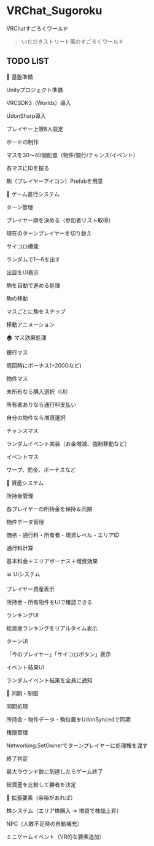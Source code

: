 # VRChat_Sugoroku
VRChatすごろくワールド

> いただきストリート風のすごろくワールド

## TODO LIST

🔧 基盤準備

 Unityプロジェクト準備

VRCSDK3（Worlds）導入

UdonSharp導入

プレイヤー上限8人設定

 ボードの制作

マスを30～40個配置（物件/銀行/チャンス/イベント）

各マスにIDを振る

駒（プレイヤーアイコン）Prefabを用意

🎲 ゲーム進行システム

 ターン管理

プレイヤー順を決める（参加者リスト取得）

現在のターンプレイヤーを切り替え

 サイコロ機能

ランダムで1〜6を出す

出目をUI表示

駒を自動で進める処理

 駒の移動

マスごとに駒をスナップ

移動アニメーション

🏠 マス効果処理

 銀行マス

周回時にボーナス(+200Gなど)

 物件マス

未所有なら購入選択（UI）

所有者ありなら通行料支払い

自分の物件なら増資選択

 チャンスマス

ランダムイベント実装（お金増減、強制移動など）

 イベントマス

ワープ、罰金、ボーナスなど

💸 資産システム

 所持金管理

各プレイヤーの所持金を保持＆同期

 物件データ管理

価格・通行料・所有者・増資レベル・エリアID

 通行料計算

基本料金＋エリアボーナス＋増資効果

📊 UIシステム

 プレイヤー資産表示

所持金・所有物件をUIで確認できる

 ランキングUI

総資産ランキングをリアルタイム表示

 ターンUI

「今のプレイヤー」「サイコロボタン」表示

 イベント結果UI

ランダムイベント結果を全員に通知

🔄 同期・制御

 同期処理

所持金・物件データ・駒位置をUdonSyncedで同期

 権限管理

Networking.SetOwnerでターンプレイヤーに処理権を渡す

 終了判定

最大ラウンド数に到達したらゲーム終了

総資産を比較して勝者を決定

🌟 拡張要素（余裕があれば）

 株システム（エリア株購入 → 増資で株価上昇）

 NPC（人数不足時の自動補充）

 ミニゲームイベント（VR的な要素追加）
